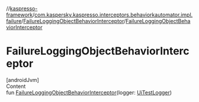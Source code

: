//[kaspresso-framework](../../index.md)/[com.kaspersky.kaspresso.interceptors.behaviorkautomator.impl.failure](../index.md)/[FailureLoggingObjectBehaviorInterceptor](index.md)/[FailureLoggingObjectBehaviorInterceptor](-failure-logging-object-behavior-interceptor.md)



# FailureLoggingObjectBehaviorInterceptor  
[androidJvm]  
Content  
fun [FailureLoggingObjectBehaviorInterceptor](-failure-logging-object-behavior-interceptor.md)(logger: [UiTestLogger](../../com.kaspersky.kaspresso.logger/-ui-test-logger/index.md))  



